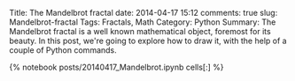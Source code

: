 Title: The Mandelbrot fractal
date: 2014-04-17 15:12
comments: true
slug: Mandelbrot-fractal
Tags: Fractals, Math
Category: Python
Summary: The Mandelbrot fractal is a well known mathematical object, foremost for its beauty. In this post, we're going to explore how to draw it, with the help of a couple of Python commands.

{% notebook posts/20140417_Mandelbrot.ipynb cells[:] %}
